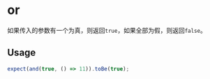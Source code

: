 # or

如果传入的参数有一个为真，则返回`true`，如果全部为假，则返回`false`。

## Usage

```ts
expect(and(true, () => 11)).toBe(true);
```
